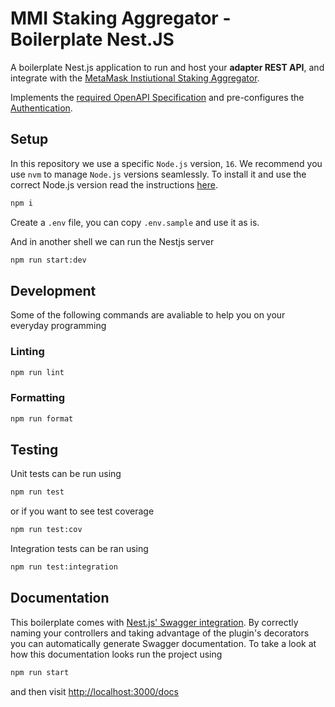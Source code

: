 # MMI Staking Aggregator - Boilerplate Nest.JS

A boilerplate Nest.js application to run and host your **adapter REST API**, and integrate with the [MetaMask Instiutional Staking Aggregator](https://consensys.gitlab.io/codefi/products/mmi/staking-aggregator-auth-poc/).

Implements the [required OpenAPI Specification](https://consensys.gitlab.io/codefi/products/mmi/staking-aggregator-auth-poc/docs/integrating-via-rest-api/adapter-openapi) and pre-configures the [Authentication](https://consensys.gitlab.io/codefi/products/mmi/staking-aggregator-auth-poc/docs/integrating-via-rest-api/authentication).

## Setup

In this repository we use a specific `Node.js` version, `16`. We recommend you use `nvm` to manage `Node.js` versions seamlessly. To install it and use the correct Node.js version read the instructions [here](https://github.com/nvm-sh/nvm).

```bash
npm i
```

Create a `.env` file, you can copy `.env.sample` and use it as is.

And in another shell we can run the Nestjs server

```bash
npm run start:dev
```

## Development

Some of the following commands are avaliable to help you on your everyday programming

### Linting

```bash
npm run lint
```

### Formatting

```bash
npm run format
```

## Testing

Unit tests can be run using

```bash
npm run test
```

or if you want to see test coverage

```bash
npm run test:cov
```

Integration tests can be ran using

```bash
npm run test:integration
```

## Documentation

This boilerplate comes with [Nest.js' Swagger integration](https://docs.nestjs.com/recipes/swagger). By correctly naming your controllers and taking advantage of the plugin's decorators you can automatically generate Swagger documentation. To take a look at how this documentation looks run the project using

```bash
npm run start
```

and then visit [http://localhost:3000/docs](http://localhost:3000/docs)
